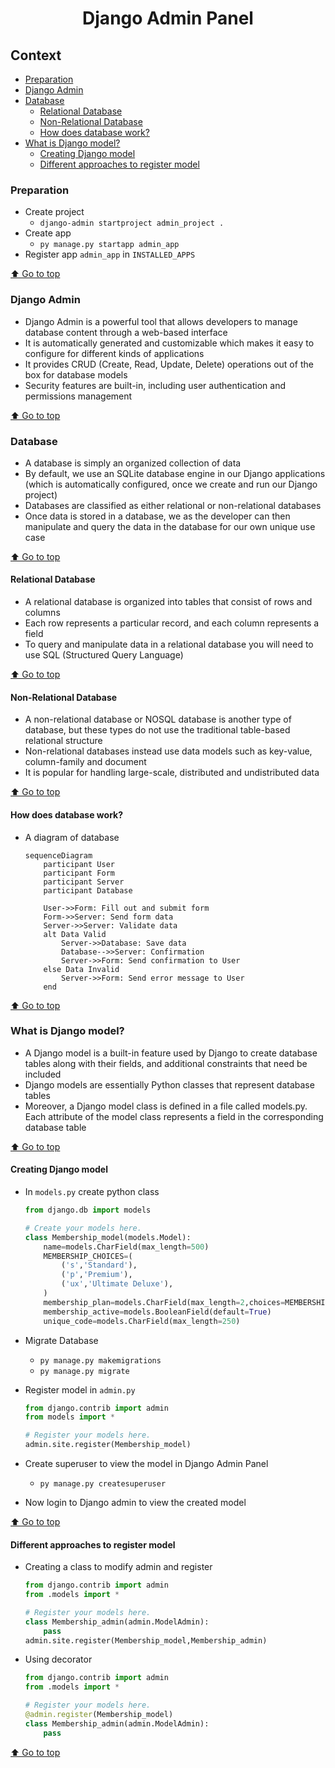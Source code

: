 <div align="center">
<h1>Django Admin Panel</h1>
</div>

## Context
- [Preparation](#preparation)
- [Django Admin](#django-admin)
- [Database](#database)
    - [Relational Database](#relational-database)
    - [Non-Relational Database](#non-relational-database)
    - [How does database work?](#how-does-database-work)
- [What is Django model?](#what-is-django-model)
    - [Creating Django model](#creating-django-model)
    - [Different approaches to register model](#different-approaches-to-register-model)

### Preparation
- Create project 
    - `django-admin startproject admin_project .`
- Create app
    - `py manage.py startapp admin_app`
- Register app `admin_app` in `INSTALLED_APPS`

[⬆️ Go to top](#context)

### Django Admin
- Django Admin is a powerful tool that allows developers to manage database content through a web-based interface 
- It is automatically generated and customizable which makes it easy to configure for different kinds of applications 
- It provides CRUD (Create, Read, Update, Delete) operations out of the box for database models 
- Security features are built-in, including user authentication and permissions management 

[⬆️ Go to top](#context)

### Database
- A database is simply an organized collection of data 
- By default, we use an SQLite database engine in our Django applications (which is automatically configured, once we create and run our Django project) 
- Databases are classified as either relational or non-relational databases 
- Once data is stored in a database, we as the developer can then manipulate and query the data in the database for our own unique use case 

[⬆️ Go to top](#context)

#### Relational Database
- A relational database is organized into tables that consist of rows and columns
- Each row represents a particular record, and each column represents a field 
- To query and manipulate data in a relational database you will need to use SQL (Structured Query Language) 

[⬆️ Go to top](#context)

#### Non-Relational Database
- A non-relational database or NOSQL database is another type of database, but these types do not use the traditional table-based relational structure 
- Non-relational databases instead use data models such as key-value, column-family and document 
- It is popular for handling large-scale, distributed and undistributed data 

[⬆️ Go to top](#context)

#### How does database work?
- A diagram of database
    ```mermaid
    sequenceDiagram
        participant User
        participant Form
        participant Server
        participant Database

        User->>Form: Fill out and submit form
        Form->>Server: Send form data
        Server->>Server: Validate data
        alt Data Valid
            Server->>Database: Save data
            Database-->>Server: Confirmation
            Server->>Form: Send confirmation to User
        else Data Invalid
            Server->>Form: Send error message to User
        end
    ```

[⬆️ Go to top](#context)

### What is Django model?
- A Django model is a built-in feature used by Django to create database tables 
along with their fields, and additional constraints that need be included
- Django models are essentially Python classes that represent database tables
- Moreover, a Django model class is defined in a file called models.py. Each attribute 
of the model class represents a field in the corresponding database table

[⬆️ Go to top](#context)

#### Creating Django model
- In `models.py` create python class
    ```py
    from django.db import models

    # Create your models here.
    class Membership_model(models.Model):
        name=models.CharField(max_length=500)
        MEMBERSHIP_CHOICES=(
            ('s','Standard'),
            ('p','Premium'),
            ('ux','Ultimate Deluxe'),
        )
        membership_plan=models.CharField(max_length=2,choices=MEMBERSHIP_CHOICES)
        membership_active=models.BooleanField(default=True)
        unique_code=models.CharField(max_length=250)
    ```
- Migrate Database
    - `py manage.py makemigrations`
    - `py manage.py migrate`

- Register model in `admin.py`
    ```py
    from django.contrib import admin
    from models import *

    # Register your models here.
    admin.site.register(Membership_model)
    ```
- Create superuser to view the model in Django Admin Panel
    - `py manage.py createsuperuser`
- Now login to Django admin to view the created model

[⬆️ Go to top](#context)

#### Different approaches to register model
- Creating a class to modify admin and register
    ```py
    from django.contrib import admin
    from .models import *

    # Register your models here.
    class Membership_admin(admin.ModelAdmin):
        pass
    admin.site.register(Membership_model,Membership_admin)
    ```
- Using decorator
    ```py
    from django.contrib import admin
    from .models import *

    # Register your models here.
    @admin.register(Membership_model)
    class Membership_admin(admin.ModelAdmin):
        pass
    ```

[⬆️ Go to top](#context)
